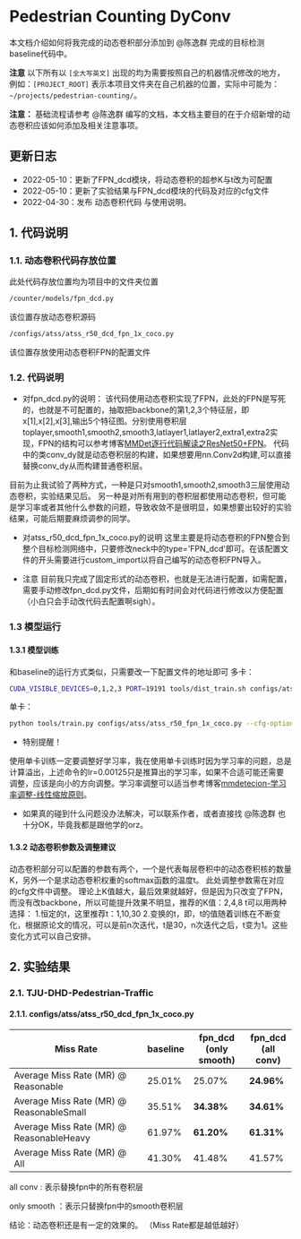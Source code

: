 
# Pedestrian Counting DyConv

本文档介绍如何将我完成的动态卷积部分添加到 @陈逸群 完成的目标检测baseline代码中。

**注意** 以下所有以 `[全大写英文]` 出现的均为需要按照自己的机器情况修改的地方，例如：`[PROJECT_ROOT]` 表示本项目文件夹在自己机器的位置，实际中可能为：`~/projects/pedestrian-counting/`。

**注意：** 基础流程请参考 @陈逸群 编写的文档，本文档主要目的在于介绍新增的动态卷积应该如何添加及相关注意事项。

## 更新日志
- 2022-05-10：更新了FPN_dcd模块，将动态卷积的超参K与t改为可配置
- 2022-05-10：更新了实验结果与FPN_dcd模块的代码及对应的cfg文件
- 2022-04-30：发布 动态卷积代码 与使用说明。

## 1. 代码说明

### 1.1. 动态卷积代码存放位置
此处代码存放位置均为项目中的文件夹位置

```bash
/counter/models/fpn_dcd.py
```
该位置存放动态卷积源码

```bash
/configs/atss/atss_r50_dcd_fpn_1x_coco.py
```
该位置存放使用动态卷积FPN的配置文件


### 1.2. 代码说明

- 对fpn_dcd.py的说明：
该代码使用动态卷积实现了FPN，此处的FPN是写死的，也就是不可配置的，抽取把backbone的第1,2,3个特征层，即x[1],x[2],x[3],输出5个特征图。分别使用卷积层toplayer,smooth1,smooth2,smooth3,latlayer1,latlayer2,extra1,extra2实现，FPN的结构可以参考博客[MMDet逐行代码解读之ResNet50+FPN](https://blog.csdn.net/wulele2/article/details/122703149)。
代码中的类conv_dy就是动态卷积层的构建，如果想要用nn.Conv2d构建,可以直接替换conv_dy从而构建普通卷积层。

目前为止我试验了两种方式，一种是只对smooth1,smooth2,smooth3三层使用动态卷积，实验结果见后。
另一种是对所有用到的卷积层都使用动态卷积，但可能是学习率或者其他什么参数的问题，导致收敛不是很明显，如果想要出较好的实验结果，可能后期要麻烦调参的同学。

- 对atss_r50_dcd_fpn_1x_coco.py的说明
这里主要是将动态卷积的FPN整合到整个目标检测网络中，只要修改neck中的type='FPN_dcd'即可。在该配置文件的开头需要进行custom_import以将自己编写的动态卷积FPN导入。

- 注意
目前我只完成了固定形式的动态卷积，也就是无法进行配置，如需配置，需要手动修改fpn_dcd.py文件，后期如有时间会对代码进行修改以方便配置（小白只会手动改代码去配置啊sigh）。

### 1.3 模型运行
#### 1.3.1 模型训练
和baseline的运行方式类似，只需要改一下配置文件的地址即可
多卡：
```bash
CUDA_VISIBLE_DEVICES=0,1,2,3 PORT=19191 tools/dist_train.sh configs/atss/atss_r50_dcd_fpn_1x_coco.py 4 --cfg-options "data.samples_per_gpu=4 optimizer.lr=0.005"
```
单卡：
```bash
python tools/train.py configs/atss/atss_r50_fpn_1x_coco.py --cfg-options "optimizer.lr=0.00125"
```
- 特别提醒！

使用单卡训练一定要调整好学习率，我在使用单卡训练时因为学习率的问题，总是计算溢出，上述命令的lr=0.00125只是推算出的学习率，如果不合适可能还需要调整，应该是向小的方向调整。学习率调整可以适当参考博客[mmdetecion-学习率调整-线性缩放原则](https://blog.csdn.net/qq_20793791/article/details/108399919)。

- 如果真的碰到什么问题没办法解决，可以联系作者，或者直接找 @陈逸群 也十分OK，毕竟我都是跟他学的orz。
#### 1.3.2 动态卷积参数及调整建议
动态卷积部分可以配置的参数有两个，一个是代表每层卷积中的动态卷积核的数量K，另外一个是求动态卷积权重的softmax函数的温度t。
此处调整参数需在对应的cfg文件中调整。
理论上K值越大，最后效果就越好，但是因为只改变了FPN，而没有改backbone，所以可能提升效果不明显，推荐的K值：2,4,8
t可以用两种选择：
1.恒定的t，这里推荐t：1,10,30
2.变换的t，即，t的值随着训练在不断变化，根据原论文的情况，可以是前n次迭代，t是30，n次迭代之后，t变为1。这些变化方式可以自己安排。

## 2. 实验结果

### 2.1. TJU-DHD-Pedestrian-Traffic 

#### 2.1.1. configs/atss/atss_r50_dcd_fpn_1x_coco.py

| Miss Rate                                  | baseline  | fpn_dcd<br>(only smooth)      | fpn_dcd<br>(all conv)|
|--------------------------------------------|-----------|--------------|---------------------------------------|
| Average Miss Rate  (MR) @ Reasonable       |  25.01%   |    25.07%    |<b>24.96%|
| Average Miss Rate  (MR) @ ReasonableSmall  |  35.51%   |    <b>34.38%    |<b>34.61%|
| Average Miss Rate  (MR) @ ReasonableHeavy  |  61.97%   |    <b>61.20%    |<b>61.31%|
| Average Miss Rate  (MR) @ All              |  41.30%   |    41.48%    |41.57%|
 

all conv    : 表示替换fpn中的所有卷积层
 
only smooth ：表示只替换fpn中的smooth卷积层
 
结论：动态卷积还是有一定的效果的。
（Miss Rate都是越低越好）





